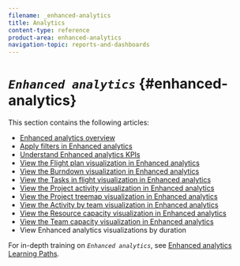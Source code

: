 ```yaml
---
filename: _enhanced-analytics
title: Analytics
content-type: reference
product-area: enhanced-analytics
navigation-topic: reports-and-dashboards
---
```




# *`Enhanced analytics`*  {#enhanced-analytics}

This section contains the following articles:



* [Enhanced analytics overview](enhanced-analytics-overview.md) 
* [Apply filters in Enhanced analytics](use-enhanced-analytics-filters.md) 
* [Understand Enhanced analytics KPIs](understand-enhanced-analytics-kpis.md) 
* [View the Flight plan visualization in Enhanced analytics](flight-plan-overview.md) 
* [View the Burndown visualization in Enhanced analytics](burndown-overview.md) 
* [View the Tasks in flight visualization in Enhanced analytics](tasks-in-flight-overview.md) 
* [View the Project activity visualization in Enhanced analytics](project-activity-overview.md) 
* [View the Project treemap visualization in Enhanced analytics](project-treemap-overview.md) 
* [View the Activity by team visualization in Enhanced analytics](activity-by-team-overview.md) 
* [View the Resource capacity visualization in Enhanced analytics](resource-capacity-overview.md) 
* [View the Team capacity visualization in Enhanced analytics](team-capacity-overview.md) 
* View Enhanced analytics visualizations by duration


For in-depth training on *`Enhanced analytics`*, see [Enhanced analytics Learning Paths](https://one.workfront.com/s/enhanced-analytics-program).
